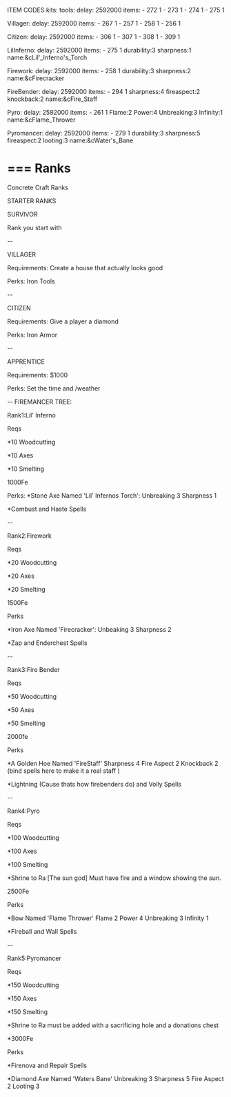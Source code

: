 ITEM CODES
kits:
  tools:
    delay: 2592000
    items:
      - 272 1
      - 273 1
      - 274 1
      - 275 1

  Villager:
    delay: 2592000
    items:
    - 267 1
    - 257 1
    - 258 1
    - 256 1

  Citizen:
    delay: 2592000
    items:
    - 306 1
    - 307 1
    - 308 1
    - 309 1

  LilInferno:
    delay: 2592000
    items:
    - 275 1 durability:3 sharpness:1 name:&cLil'_Inferno's_Torch

  Firework:
    delay: 2592000
    items:
    - 258 1 durability:3 sharpness:2 name:&cFirecracker

  FireBender:
    delay: 2592000
    items:
    - 294 1 sharpness:4 fireaspect:2 knockback:2 name:&cFire_Staff

  Pyro:
    delay: 2592000
    items:
    - 261 1 Flame:2 Power:4 Unbreaking:3 Infinity:1 name:&cFlame_Thrower

  Pyromancer:
    delay: 2592000
    items:
    - 279 1 durability:3 sharpness:5 fireaspect:2 looting:3 name:&cWater's_Bane
  



===
Ranks
=====

Concrete Craft Ranks



STARTER RANKS



SURVIVOR

Rank you start with

--

VILLAGER

Requirements: Create a house that actually looks good

Perks: Iron Tools

--

CITIZEN

Requirements: Give a player a diamond

Perks: Iron Armor 

--

APPRENTICE

Requirements: $1000

Perks: Set the time and /weather

--
FIREMANCER TREE:

Rank1:Lil' Inferno

Reqs

*10 Woodcutting

*10 Axes 

*10 Smelting

 1000Fe 

Perks: 
*Stone Axe Named 'Lil' Infernos Torch': Unbreaking 3 Sharpness 1

*Combust and Haste Spells


--

Rank2:Firework


Reqs

*20 Woodcutting

*20 Axes

*20 Smelting

1500Fe

Perks

*Iron Axe Named 'Firecracker': Unbeaking 3 Sharpness 2 

*Zap and Enderchest Spells

--

Rank3:Fire Bender

Reqs

*50 Woodcutting

*50 Axes

*50 Smelting

2000fe


Perks

*A Golden Hoe Named 'FireStaff' Sharpness 4 Fire Aspect 2 Knockback 2 (bind spells here to make it a real staff )

*Lightning (Cause thats how firebenders do) and Volly Spells

--

Rank4:Pyro

Reqs

*100 Woodcutting

*100 Axes

*100 Smelting

*Shrine to Ra [The sun god] Must have fire and a window showing the sun.

2500Fe 

Perks

*Bow Named 'Flame Thrower' Flame 2 Power 4 Unbreaking 3 Infinity 1

*Fireball and Wall Spells

--

Rank5:Pyromancer

Reqs

*150 Woodcutting

*150 Axes

*150 Smelting

*Shrine to Ra must be added with a sacrificing hole and a donations chest

*3000Fe

Perks

*Firenova and Repair Spells

*Diamond Axe Named 'Waters Bane' Unbreaking 3 Sharpness 5 Fire Aspect 2 Looting 3
